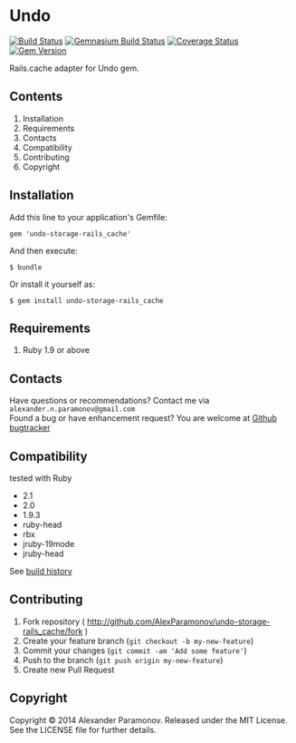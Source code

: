 Undo
==========
[![Build Status](https://travis-ci.org/AlexParamonov/undo-storage-rails_cache.png?branch=master)](https://travis-ci.org/AlexParamonov/undo-storage-rails_cache)
[![Gemnasium Build Status](https://gemnasium.com/AlexParamonov/undo-storage-rails_cache.png)](http://gemnasium.com/AlexParamonov/undo-storage-rails_cache)
[![Coverage Status](https://coveralls.io/repos/AlexParamonov/undo-storage-rails_cache/badge.png?branch=master)](https://coveralls.io/r/AlexParamonov/undo-storage-rails_cache?branch=master)
[![Gem Version](https://badge.fury.io/rb/undo-storage-rails_cache.png)](http://badge.fury.io/rb/undo-storage-rails_cache)

Rails.cache adapter for Undo gem.

Contents
---------
1. Installation
1. Requirements
1. Contacts
1. Compatibility
1. Contributing
1. Copyright

Installation
------------

Add this line to your application's Gemfile:

    gem 'undo-storage-rails_cache'

And then execute:

    $ bundle

Or install it yourself as:

    $ gem install undo-storage-rails_cache

Requirements
------------
1. Ruby 1.9 or above

Contacts
-------------
Have questions or recommendations? Contact me via `alexander.n.paramonov@gmail.com`  
Found a bug or have enhancement request? You are welcome at [Github bugtracker](https://github.com/AlexParamonov/undo-storage-rails_cache/issues)


Compatibility
-------------
tested with Ruby

* 2.1
* 2.0
* 1.9.3
* ruby-head
* rbx
* jruby-19mode
* jruby-head

See [build history](http://travis-ci.org/#!/AlexParamonov/undo-storage-rails_cache/builds)


## Contributing

1. Fork repository ( http://github.com/AlexParamonov/undo-storage-rails_cache/fork )
2. Create your feature branch (`git checkout -b my-new-feature`)
3. Commit your changes (`git commit -am 'Add some feature'`)
4. Push to the branch (`git push origin my-new-feature`)
5. Create new Pull Request

Copyright
---------
Copyright © 2014 Alexander Paramonov.
Released under the MIT License. See the LICENSE file for further details.

